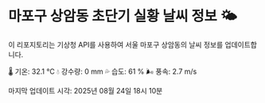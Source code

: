 
# 마포구 상암동 초단기 실황 날씨 정보 🌤️

이 리포지토리는 기상청 API를 사용하여 서울 마포구 상암동의 날씨 정보를 업데이트합니다. 

🌡️ 기온: 32.1 ℃
💧 강수량: 0 mm
💦 습도: 61 %
🌬️ 풍속: 2.7 m/s

마지막 업데이트 시각: 2025년 08월 24일 18시 10분    
